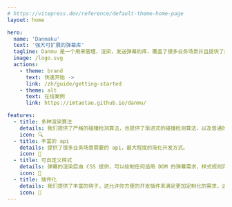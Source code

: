 ```yaml
---
# https://vitepress.dev/reference/default-theme-home-page
layout: home

hero:
  name: 'Danmaku'
  text: '强大可扩展的弹幕库'
  tagline: Danmu 是一个用来管理，渲染，发送弹幕的库，覆盖了很多业务场景并且提供了好用的扩展方式。
  image: /logo.svg
  actions:
    - theme: brand
      text: 快速开始 ->
      link: /zh/guide/getting-started
    - theme: alt
      text: 在线案例
      link: https://imtaotao.github.io/danmu/

features:
  - title: 多种渲染算法
    details: 我们提供了严格的碰撞检测算法，也提供了渐进式的碰撞检测算法，以及普通的全量实时渲染算法。
    icon: 🔍
  - title: 丰富的 api
    details: 提供了很多业务场景需要的 api，最大程度的简化开发方式。
    icon: 🌟
  - title: 可自定义样式
    details: 弹幕的渲染层由 CSS 提供，可以绘制任何适用 DOM 的弹幕需求，样式规则完全复用 CSS，没有额外的学习成本。
    icon: 🧩
  - title: 插件化
    details: 我们提供了丰富的钩子，这允许你方便的开发插件来满足更加定制化的需求，这是非常强大的能力。
    icon: 🔌
---
```

